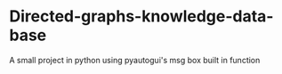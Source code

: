 # Directed-graphs-knowledge-data-base
A small project in python using pyautogui's msg box built in function 
